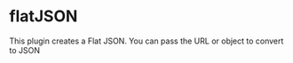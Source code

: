 flatJSON
========

This plugin creates a Flat JSON. You can pass the URL or object to convert to JSON
